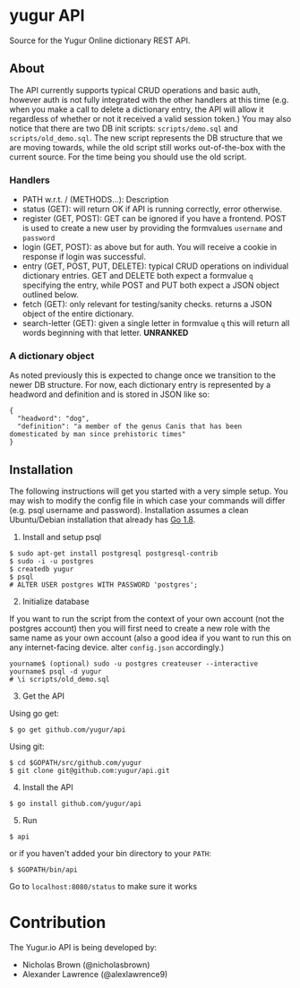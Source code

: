 # yugur API
Source for the Yugur Online dictionary REST API.

## About
The API currently supports typical CRUD operations and basic auth, however auth is not fully integrated with the other handlers at this time (e.g. when you make a call to delete a dictionary entry, the API will allow it regardless of whether or not it received a valid session token.) You may also notice that there are two DB init scripts: `scripts/demo.sql` and `scripts/old_demo.sql`. The new script represents the DB structure that we are moving towards, while the old script still works out-of-the-box with the current source. For the time being you should use the old script.

### Handlers
- PATH w.r.t. / (METHODS...): Description
- status (GET): will return OK if API is running correctly, error otherwise.
- register (GET, POST): GET can be ignored if you have a frontend. POST is used to create a new user by providing the formvalues `username` and `password`
- login (GET, POST): as above but for auth. You will receive a cookie in response if login was successful.
- entry (GET, POST, PUT, DELETE): typical CRUD operations on individual dictionary entries. GET and DELETE both expect a formvalue `q` specifying the entry, while POST and PUT both expect a JSON object outlined below.  
- fetch (GET): only relevant for testing/sanity checks. returns a JSON object of the entire dictionary.
- search-letter (GET): given a single letter in formvalue `q` this will return all words beginning with that letter. **UNRANKED**

### A dictionary object
As noted previously this is expected to change once we transition to the newer DB structure. For now, each dictionary entry is represented by a headword and definition and is stored in JSON like so:
```
{
  "headword": "dog",
  "definition": "a member of the genus Canis that has been domesticated by man since prehistoric times"
}
```

## Installation
The following instructions will get you started with a very simple setup. You may wish to modify the config file in which case your commands will differ (e.g. psql username and password). Installation assumes a clean Ubuntu/Debian installation that already has [Go 1.8](https://golang.org/dl/). 

1. Install and setup psql
```
$ sudo apt-get install postgresql postgresql-contrib
$ sudo -i -u postgres
$ createdb yugur
$ psql
# ALTER USER postgres WITH PASSWORD 'postgres';
```

2. Initialize database

If you want to run the script from the context of your own account (not the postgres account) then you will first need to create a new role with the same name as your own account (also a good idea if you want to run this on any internet-facing device. alter `config.json` accordingly.)
```
yourname$ (optional) sudo -u postgres createuser --interactive
yourname$ psql -d yugur
# \i scripts/old_demo.sql
```

3. Get the API

Using go get:
```
$ go get github.com/yugur/api
```

Using git:
```
$ cd $GOPATH/src/github.com/yugur
$ git clone git@github.com:yugur/api.git
```

4. Install the API
```
$ go install github.com/yugur/api
```

5. Run
```
$ api
```
or if you haven't added your bin directory to your `PATH`:
```
$ $GOPATH/bin/api
```

Go to `localhost:8080/status` to make sure it works

# Contribution
The Yugur.io API is being developed by:

- Nicholas Brown (@nicholasbrown)
- Alexander Lawrence (@alexlawrence9)
